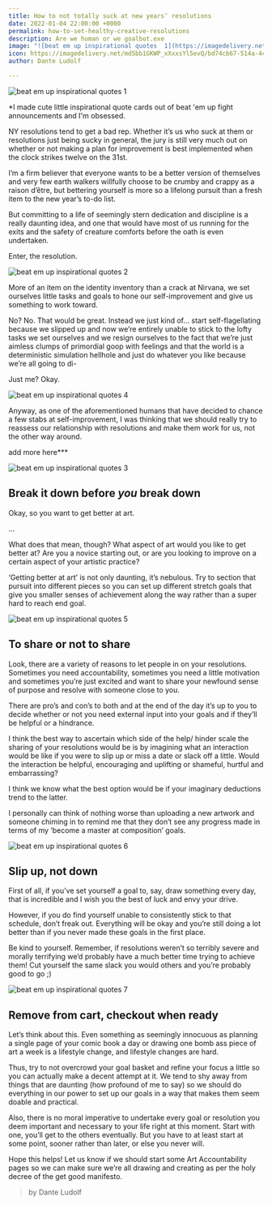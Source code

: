 ```yaml
---
title: How to not totally suck at new years’ resolutions
date: 2022-01-04 22:00:00 +0000
permalink: how-to-set-healthy-creative-resolutions
description: Are we human or we goalbot.exe
image: "![beat em up inspirational quotes  1](https://imagedelivery.net/mdSbb1GKWP_xXxxsYl5evQ/bd74cb67-514a-4ceb-ede1-ba8ce285fd00/optimised)"
icon: https://imagedelivery.net/mdSbb1GKWP_xXxxsYl5evQ/bd74cb67-514a-4ceb-ede1-ba8ce285fd00/icon
author: Dante Ludolf

---
```

![beat em up inspirational quotes  1](https://imagedelivery.net/mdSbb1GKWP_xXxxsYl5evQ/bd74cb67-514a-4ceb-ede1-ba8ce285fd00/optimised)

\*I made cute little inspirational quote cards out of beat 'em up fight announcements and I'm obsessed. 

NY resolutions tend to get a bad rep. Whether it’s us who suck at them or resolutions just being sucky in general, the jury is still very much out on whether or not making a plan for improvement is best implemented when the clock strikes twelve on the 31st.

I’m a firm believer that everyone wants to be a better version of themselves and very few earth walkers willfully choose to be crumby and crappy as a raison d’être, but bettering yourself is more so a lifelong pursuit than a fresh item to the new year’s to-do list.

But committing to a life of seemingly stern dedication and discipline is a really daunting idea, and one that would have most of us running for the exits and the safety of creature comforts before the oath is even undertaken.

Enter, the resolution.

![beat em up inspirational quotes  2](https://imagedelivery.net/mdSbb1GKWP_xXxxsYl5evQ/be4c0f2a-e73b-46d8-cdc1-9c8c50c38c00/optimised)

More of an item on the identity inventory than a crack at Nirvana, we set ourselves little tasks and goals to hone our self-improvement and give us something to work toward.

No? No. That would be great. Instead we just kind of… start self-flagellating because we slipped up and now we’re entirely unable to stick to the lofty tasks we set ourselves and we resign ourselves to the fact that we’re just aimless clumps of primordial goop with feelings and that the world is a deterministic simulation hellhole and just do whatever you like because we’re all going to di-

Just me? Okay.

![beat em up inspirational quotes  4](https://imagedelivery.net/mdSbb1GKWP_xXxxsYl5evQ/b1309d35-bb9d-4c26-2998-7f54ea939200/optimised)

Anyway, as one of the aforementioned humans that have decided to chance a few stabs at self-improvement, I was thinking that we should really try to reassess our relationship with resolutions and make them work for us, not the other way around.

add more here***

![beat em up inspirational quotes  3](https://imagedelivery.net/mdSbb1GKWP_xXxxsYl5evQ/9a538a69-ba17-4a9d-bcc8-b9d33e1c1800/optimised)

## Break it down before _you_ break down

Okay, so you want to get better at art.

…

What does that mean, though? What aspect of art would you like to get better at? Are you a novice starting out, or are you looking to improve on a certain aspect of your artistic practice?

‘Getting better at art’ is not only daunting, it’s nebulous. Try to section that pursuit into different pieces so you can set up different stretch goals that give you smaller senses of achievement along the way rather than a super hard to reach end goal.

![beat em up inspirational quotes  5](https://imagedelivery.net/mdSbb1GKWP_xXxxsYl5evQ/0e576607-8a0f-47ef-8d0f-aa14f0233700/optimised)

## To share or not to share

Look, there are a variety of reasons to let people in on your resolutions. Sometimes you need accountability, sometimes you need a little motivation and sometimes you’re just excited and want to share your newfound sense of purpose and resolve with someone close to you.

There are pro’s and con’s to both and at the end of the day it’s up to you to decide whether or not you need external input into your goals and if they’ll be helpful or a hindrance.

I think the best way to ascertain which side of the help/ hinder scale the sharing of your resolutions would be is by imagining what an interaction would be like if you were to slip up or miss a date or slack off a little. Would the interaction be helpful, encouraging and uplifting or shameful, hurtful and embarrassing?

I think we know what the best option would be if your imaginary deductions trend to the latter.

I personally can think of nothing worse than uploading a new artwork and someone chiming in to remind me that they don’t see any progress made in terms of my ‘become a master at composition’ goals.

![beat em up inspirational quotes  6](https://imagedelivery.net/mdSbb1GKWP_xXxxsYl5evQ/a64f2579-7a11-4d31-f672-a28911848e00/optimised)

## Slip up, not down

First of all, if you’ve set yourself a goal to, say, draw something every day, that is incredible and I wish you the best of luck and envy your drive.

However, if you do find yourself unable to consistently stick to that schedule, don’t freak out. Everything will be okay and you’re still doing a lot better than if you never made these goals in the first place.

Be kind to yourself. Remember, if resolutions weren’t so terribly severe and morally terrifying we’d probably have a much better time trying to achieve them! Cut yourself the same slack you would others and you’re probably good to go ;)

![beat em up inspirational quotes  7](https://imagedelivery.net/mdSbb1GKWP_xXxxsYl5evQ/5c31266c-f23f-435d-ad23-1422609d8600/optimised)

## Remove from cart, checkout when ready

Let’s think about this. Even something as seemingly innocuous as planning a single page of your comic book a day or drawing one bomb ass piece of art a week is a lifestyle change, and lifestyle changes are hard.

Thus, try to not overcrowd your goal basket and refine your focus a little so you can actually make a decent attempt at it. We tend to shy away from things that are daunting (how profound of me to say) so we should do everything in our power to set up our goals in a way that makes them seem doable and practical.

Also, there is no moral imperative to undertake every goal or resolution you deem important and necessary to your life right at this moment. Start with one, you’ll get to the others eventually. But you have to at least start at some point, sooner rather than later, or else you never will.

Hope this helps! Let us know if we should start some Art Accountability pages so we can make sure we’re all drawing and creating as per the holy decree of the get good manifesto.

> by Dante Ludolf